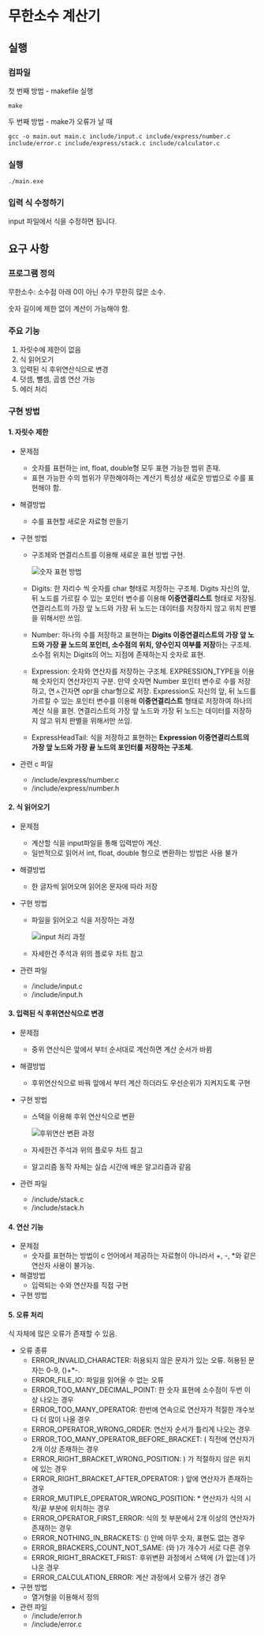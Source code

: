 # 무한소수 계산기

## 실행

### 컴파일

첫 번째 방법 - makefile 실행

```shell
make
```
두 번째 방법 - make가 오류가 날 때
```shell
gcc -o main.out main.c include/input.c include/express/number.c include/error.c include/express/stack.c include/calculator.c
```
### 실행
```shell
./main.exe
```

### 입력 식 수정하기
input 파일에서 식을 수정하면 됩니다.

## 요구 사항

### 프로그램 정의

무한소수: 소수점 아래 0이 아닌 수가 무한히 많은 소수.

숫자 길이에 제한 없이 계산이 가능해야 함.

### 주요 기능

1. 자릿수에 제한이 없음
2. 식 읽어오기
3. 입력된 식 후위연산식으로 변경
4. 덧셈, 뺄셈, 곱셈 연산 가능
4. 에러 처리

### 구현 방법

#### 1. 자릿수 제한

* 문제점

  * 숫자를 표현하는 int, float, double형 모두 표현 가능한 범위 존재.
  * 표현 가능한 수의 범위가 무한해야하는 계산기 특성상 새로운 방법으로 수를 표현해야 함.

* 해결방법

  * 수를 표현할 새로운 자료형 만들기

* 구현 방법

  * 구조체와 연결리스트를 이용해 새로운 표현 방법 구현.

    ![숫자 표현 방법](./img/ExpressHeadTail_background.png)

  * Digits: 한 자리수 씩 숫자를 char 형태로 저장하는 구조체. Digits 자신의 앞, 뒤 노드를 가르킬 수 있는 포인터 변수를 이용해 **이중연결리스트** 형태로 저장됨. 연결리스트의 가장 앞 노드와 가장 뒤 노드는 데이터를 저장하지 않고 위치 판별을 위해서만 쓰임.

  * Number: 하나의 수를 저장하고 표현하는 **Digits 이중연결리스트의 가장 앞 노드와 가장 끝 노드의 포인터, 소수점의 위치, 양수인지 여부를 저장**하는 구조체. 소수점 위치는 Digits의 어느 지점에 존재하는지 숫자로 표현.

  * Expression: 숫자와 연산자를 저장하는 구조체. EXPRESSION_TYPE을 이용해 숫자인지 연산자인지 구분. 만약 숫자면 Number 포인터 변수로 수를 저장하고, 연ㅅ간자면 opr을 char형으로 저장. Expression도 자신의 앞, 뒤 노드를 가르킬 수 있는 포인터 변수를 이용해 **이중연결리스트** 형태로 저장하여 하나의 계산 식을 표현. 연결리스트의 가장 앞 노드와 가장 뒤 노드는 데이터를 저장하지 않고 위치 판별을 위해서만 쓰임.

  * ExpressHeadTail: 식을 저장하고 표현하는 **Expression 이중연결리스트의 가장 앞 노드와 가장 끝 노드의 포인터를 저장하는 구조체.**

* 관련 c 파일

  * /include/express/number.c
  * /include/express/number.h

#### 2. 식 읽어오기

* 문제점

  * 계산할 식을 input파일을 통해 입력받아 계산.
  * 일반적으로 읽어서 int, float, double 형으로 변환하는 방법은 사용 불가

* 해결방법

  * 한 글자씩 읽어오며 읽어온 문자에 따라 저장

* 구현 방법

  * 파일을 읽어오고 식을 저장하는 과정

    ![input 처리 과정](./img/read_and_analyze_background.png)

  * 자세한건 주석과 위의 플로우 차트 참고

* 관련 파일

  * /include/input.c
  * /include/input.h

#### 3. 입력된 식 후위연산식으로 변경

* 문제점
  * 중위 연산식은 앞에서 부터 순서대로 계산하면 계산 순서가 바뀜
  
* 해결방법
  * 후위연산식으로 바꿔 앞에서 부터 계산 하더라도 우선순위가 지켜지도록 구현
  
* 구현 방법

  * 스택을 이용해 후위 연산식으로 변환

    ![후위연산 변환 과정](./img/Postfix_background.png)

  * 자세한건 주석과 위의 플로우 차트 참고

  * 알고리즘 동작 자체는 실습 시간에 배운 알고리즘과 같음

* 관련 파일

  * /include/stack.c
  * /include/stack.h


#### 4. 연산 기능

* 문제점
  * 숫자를 표현하는 방법이 c 언어에서 제공하는 자료형이 아니라서 +, -, *와 같은 연산자 사용이 불가능.
* 해결방법
  * 입력되는 수와 연산자를 직접 구현
* 구현 방법

#### 5. 오류 처리

식 자체에 많은 오류가 존재할 수 있음.

* 오류 종류
  * ERROR_INVALID_CHARACTER: 허용되지 않은 문자가 있는 오류. 허용된 문자는 0-9, ()+*-.
  * ERROR_FILE_IO: 파일을 읽어올 수 없는 오류
  * ERROR_TOO_MANY_DECIMAL_POINT: 한 숫자 표현에 소수점이 두번 이상 나오는 경우
  * ERROR_TOO_MANY_OPERATOR: 한번에 연속으로 연산자가 적절한 개수보다 더 많이 나올 경우
  * ERROR_OPERATOR_WRONG_ORDER: 연산자 순서가 틀리게 나오는 경우
  * ERROR_TOO_MANY_OPERATOR_BEFORE_BRACKET: ( 직전에 연산자가 2개 이상 존재하는 경우
  * ERROR_RIGHT_BRACKET_WRONG_POSITION: ) 가 적절하지 않은 위치에 있는 경우
  * ERROR_RIGHT_BRACKET_AFTER_OPERATOR: ) 앞에 연산자가 존재하는 경우
  * ERROR_MUTIPLE_OPERATOR_WRONG_POSITION: * 연산자가 식의 시작/끝 부분에 위치하는 경우
  * ERROR_OPERATOR_FIRST_ERROR: 식의 첫 부분에서 2개 이상의 연산자가 존재하는 경우
  * ERROR_NOTHING_IN_BRACKETS: () 안에 아무 숫자, 표현도 없는 경우
  * ERROR_BRACKERS_COUNT_NOT_SAME: (와 )가 개수가 서로 다른 경우
  * ERROR_RIGHT_BRACKET_FRIST: 후위변환 과정에서 스택에 (가 없는데 )가 나온 경우
  * ERROR_CALCULATION_ERROR: 계산 과정에서 오류가 생긴 경우
* 구현 방법
  * 열거형을 이용해서 정의
* 관련 파일
  * /include/error.h
  * /include/error.c
